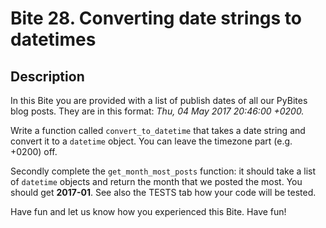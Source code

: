 # Bite 28. Converting date strings to datetimes

## Description

In this Bite you are provided with a list of publish dates of all our PyBites blog posts. They are in this format: _Thu, 04 May 2017 20:46:00 +0200._

Write a function called `convert_to_datetime` that takes a date string and convert it to a `datetime` object. You can leave the timezone part (e.g. +0200) off.

Secondly complete the `get_month_most_posts` function: it should take a list of `datetime` objects and return the month that we posted the most. You should get **2017-01**. See also the TESTS tab how your code will be tested.

Have fun and let us know how you experienced this Bite. Have fun!
